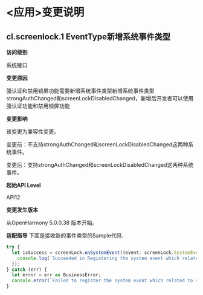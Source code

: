 # <应用>变更说明

## cl.screenlock.1 EventType新增系统事件类型

**访问级别**

系统接口

**变更原因**

强认证和禁用锁屏功能需要新增系统事件类型新增系统事件类型strongAuthChanged和screenLockDisabledChanged，新增后开发者可以使用强认证功能和禁用锁屏功能

**变更影响**

该变更为兼容性变更。

变更前：不支持strongAuthChanged和screenLockDisabledChanged这两种系统事件。

变更后：支持strongAuthChanged和screenLockDisabledChanged这两种系统事件。

**起始API Level**

API12

**变更发生版本**

从OpenHarmony 5.0.0.38 版本开始。

**适配指导**
下面是接收新的事件类型的Sample代码.

```typescript
try {
  let isSuccess = screenLock.onSystemEvent((event: screenLock.SystemEvent) => {
    console.log(`Succeeded in Registering the system event which related to screenlock. eventType: ${event.eventType}`)
  });
} catch (err) {
  let error = err as BusinessError;
  console.error(`Failed to register the system event which related to screenlock, Code: ${error.code}, message: ${error.message}`)
}
```


